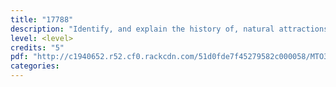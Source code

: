```yaml
---
title: "17788"
description: "Identify, and explain the history of, natural attractions and significant sites in tourism Māori"
level: <level>
credits: "5"
pdf: "http://c1940652.r52.cf0.rackcdn.com/51d0fde7f45279582c000058/MTO3-17788.pdf"
categories:
---
```

